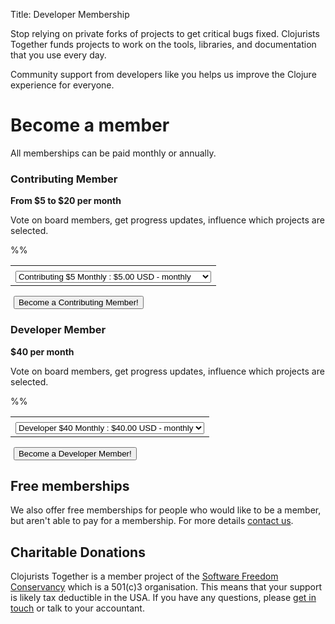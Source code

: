 Title: Developer Membership  


Stop relying on private forks of projects to get critical bugs fixed. Clojurists Together funds projects to work on the tools, libraries, and documentation that you use every day.

Community support from developers like you helps us improve the Clojure experience for everyone.

<h1>Become a member</h1>
<section class="membership-tiers">
<p>All memberships can be paid monthly or annually.</p>

<section class="membership-tier">
<h3>Contributing Member</h3>
<b>From $5 to $20 per month</b>
<p>
Vote on board members, get progress updates, influence which projects are selected.
</p>


<form action="https://www.paypal.com/cgi-bin/webscr" method="post" target="_top">
<input type="hidden" name="cmd" value="_s-xclick">
%<input type="hidden" name="hosted_button_id" value="EB8BF96SAUTK6">%
<input type="hidden" name="custom" value="testCustomContributing">
<table>
<tr><td><input type="hidden" name="on0" value="Membership Level"></td></tr><tr><td><select name="os0">
	<option value="Contributing $5 Monthly">Contributing $5 Monthly : $5.00 USD - monthly</option>
	<option value="Contributing $10 Monthly">Contributing $10 Monthly : $10.00 USD - monthly</option>
	<option value="Contributing $15 Monthly">Contributing $15 Monthly : $15.00 USD - monthly</option>
	<option value="Contributing $20 Monthly">Contributing $20 Monthly : $20.00 USD - monthly</option>
	<option value="Contributing $60 Yearly">Contributing $60 Yearly : $60.00 USD - yearly</option>
	<option value="Contributing $120 Yearly">Contributing $120 Yearly : $120.00 USD - yearly</option>
	<option value="Contributing $180 Yearly">Contributing $180 Yearly : $180.00 USD - yearly</option>
	<option value="Contributing $240 Yearly">Contributing $240 Yearly : $240.00 USD - yearly</option>
</select> </td></tr>
</table>
<input type="hidden" name="currency_code" value="USD">
<img alt="" border="0" src="https://www.paypalobjects.com/en_US/i/scr/pixel.gif" width="1" height="1">
<button class="become-a-member">Become a Contributing Member!</button>
</form>


</section>

<section class="membership-tier">
<h3>Developer Member</h3>
<b>$40 per month</b>
<p>
Vote on board members, get progress updates, influence which projects are selected.
</p>


<form action="https://www.paypal.com/cgi-bin/webscr" method="post" target="_top">
<input type="hidden" name="cmd" value="_s-xclick">
%<input type="hidden" name="hosted_button_id" value="EB8BF96SAUTK6">%
<input type="hidden" name="custom" value="testCustomDeveloper">
<table>
<tr><td><input type="hidden" name="on0" value="Membership Level"></td></tr><tr><td><select name="os0">
	<option value="Developer $40 Monthly">Developer $40 Monthly : $40.00 USD - monthly</option>
	<option value="Developer $480 Yearly">Developer $480 Yearly : $480.00 USD - yearly</option>
</select> </td></tr>
</table>
<input type="hidden" name="currency_code" value="USD">
<img alt="" border="0" src="https://www.paypalobjects.com/en_US/i/scr/pixel.gif" width="1" height="1">
<button class="become-a-member">Become a Developer Member!</button>
</form>


</section>

</section>

## Free memberships

We also offer free memberships for people who would like to be a member, but aren't able to pay for a membership. For more details [contact us](/contact).

## Charitable Donations

Clojurists Together is a member project of the [Software Freedom Conservancy](https://sfconservancy.org) which is a 501\(c)3 organisation. This means that your support is likely tax deductible in the USA. If you have any questions, please [get in touch](/contact) or talk to your accountant.
